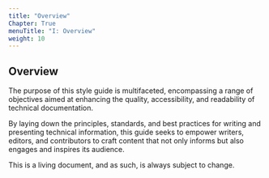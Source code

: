 ```yaml
---
title: "Overview"
Chapter: True
menuTitle: "I: Overview"
weight: 10
---
```


## Overview

The purpose of this style guide is multifaceted, encompassing a range of objectives aimed at enhancing the quality, accessibility, and readability of technical documentation.

By laying down the principles, standards, and best practices for writing and presenting technical information, this guide seeks to empower writers, editors, and contributors to craft content that not only informs but also engages and inspires its audience.

This is a living document, and as such, is always subject to change.